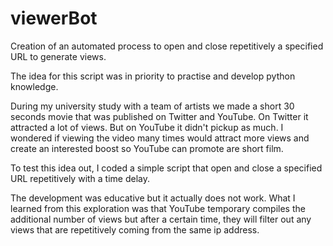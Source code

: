 # viewerBot
Creation of an automated process to open and close repetitively a specified URL to generate views.

The idea for this script was in priority to practise and develop python knowledge.

During my university study with a team of artists we made a short 30 seconds movie that was published on Twitter and YouTube. On Twitter it attracted a lot of views. But on YouTube it didn't pickup as much. I wondered if viewing the video many times would attract more views and create an interested boost so YouTube can promote are short film.

To test this idea out, I coded a simple script that open and close a specified URL repetitively with a time delay.

The development was educative but it actually does not work. What I learned from this exploration was that YouTube temporary compiles the additional number of  views but after a certain time, they will filter out any views that are repetitively coming from the same ip address.
